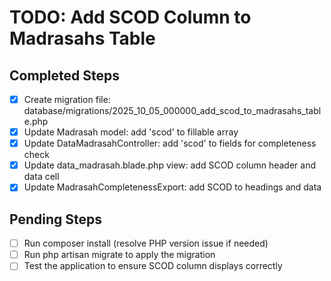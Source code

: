 # TODO: Add SCOD Column to Madrasahs Table

## Completed Steps
- [x] Create migration file: database/migrations/2025_10_05_000000_add_scod_to_madrasahs_table.php
- [x] Update Madrasah model: add 'scod' to fillable array
- [x] Update DataMadrasahController: add 'scod' to fields for completeness check
- [x] Update data_madrasah.blade.php view: add SCOD column header and data cell
- [x] Update MadrasahCompletenessExport: add SCOD to headings and data

## Pending Steps
- [ ] Run composer install (resolve PHP version issue if needed)
- [ ] Run php artisan migrate to apply the migration
- [ ] Test the application to ensure SCOD column displays correctly
